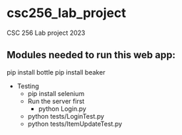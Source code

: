 # csc256_lab_project
CSC 256 Lab project 2023

Modules needed to run this web app:
-----------------------------
pip install bottle
pip install beaker




- Testing
    - pip install selenium
    - Run the server first
        - python Login.py
    - python tests/LoginTest.py
    - python tests/ItemUpdateTest.py